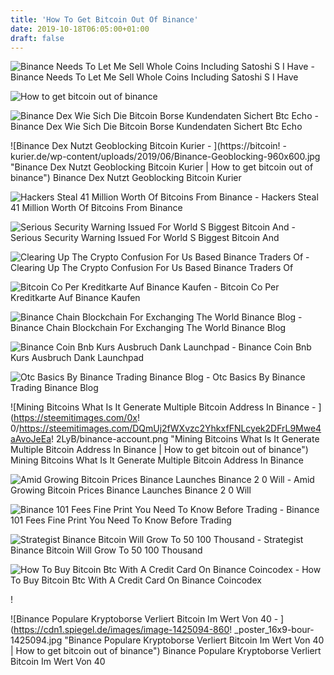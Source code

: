 ```yaml
---
title: 'How To Get Bitcoin Out Of Binance'
date: 2019-10-18T06:05:00+01:00
draft: false
---
```


![Binance Needs To Let Me Sell Whole Coins Including Satoshi S I Have - ](https://i.imgur.com/XJeEKco.png "Binance Needs To Let Me Sell Whole Coins Including Satoshi S I Have | How to get bitcoin out of binance") Binance Needs To Let Me Sell Whole Coins Including Satoshi S I Have

![How to get bitcoin out of binance](https://i.ytimg.com/vi/i9OvIto3x-s/hqdefault.jpg "How to get bitcoin out of binance") 

![Binance Dex Wie Sich Die Bitcoin Borse Kundendaten Sichert Btc Echo - ](https://www.btc-echo.de/wp-content/uploads/2019/06/binance-snipp-dex.jpg "Binance Dex Wie Sich Die Bitcoin Borse Kundendaten Sichert Btc Echo | How to get bitcoin out of binance") Binance Dex Wie Sich Die Bitcoin Borse Kundendaten Sichert Btc Echo

![Binance Dex Nutzt Geoblocking Bitcoin Kurier - ](https://bitcoin!   -kurier.de/wp-content/uploads/2019/06/Binance-Geoblocking-960x600.jpg "Binance Dex Nutzt Geoblocking Bitcoin Kurier | How to get bitcoin out of binance") Binance Dex Nutzt Geoblocking Bitcoin Kurier

![Hackers Steal 41 Million Worth Of Bitcoins From Binance - ](https://130e178e8f8ba617604b-8aedd782b7d22cfe0d1146da69a52436.ssl.cf1.rackcdn.com/hackers-steal-41-million-worth-bitcoins-from-binance-showcase_image-10-a-12458.jpg "Hackers Steal 41 Million Worth Of Bitcoins From Binance | How to get bitcoin out of binance") Hackers Steal 41 Million Worth Of Bitcoins From Binance

![Serious Security Warning Issued For World S Biggest Bitcoin And - ](https://specials-images.forbesimg.com/imageserve/1146666460/960x0.jpg?fit=scale "Serious Security Warning Is!   sued For World S Biggest Bitcoin And | How to get bitcoin out !   of binance") Serious Security Warning Issued For World S Biggest Bitcoin And

![Clearing Up The Crypto Confusion For Us Based Binance Traders Of - ](https://cdn.shortpixel.ai/client/q_glossy,ret_img,w_540,h_340/https://www.newsbtc.com/wp-content/uploads/2019/06/crypto-altcoins-binance-bitcoin-us-1-540x340.png "Clearing Up The Crypto Confusion For Us Based Binance Traders Of | How to get bitcoin out of binance") Clearing Up The Crypto Confusion For Us Based Binance Traders Of

![Bitcoin Co Per Kreditkarte Auf Binance Kaufen - ](https://i.ytimg.com/vi/KnQ4ssbrTX0/maxresdefault.jpg "Bitcoin Co Per Kreditkarte Auf Binance Kaufen | How to get bitcoin out of binance") Bitcoin Co Per Kreditkarte Auf Binance Kaufen

![Binance Chain Blockchain For Exchanging The World Binance Blog - ](https://public.bnbstatic.com/20190218/62cb8eb1-77bd-4b71-9519-f2f216d90b28.png "Binance Chain Blockchain For Exchanging The World Binance Blog | How to get bitcoin out of binance") Binance Chain Blockchain For Exchanging The World Binance Blog

![Binance Coin Bnb Kurs Ausbruch Dank Launchpad - ](https://cryptomonday.de/wp-content/uploads/2019/07/duotone-31-300x200.jpg "Binance Coin Bnb Kurs Ausbruch Dank Launchpad | How to get bitcoin out of binance") Binance Coin Bnb Kurs Ausbruch Dank Launchpad

![Otc Basics By Binance Trading Binance Blog - ](https://public.bnbstatic.com/20190520/0b13b86e-1307-4c28-bad7-02b870d4125a.png "Otc Basics By Binance Trading Binance Blog | How to get bitcoin out of binance") Otc Basics By Binance Trading Binance Blog

![Mining Bitcoins What Is It Generate Multiple Bitcoin Address In Binance - ](https://steemitimages.com/0x!   0/https://steemitimages.com/DQmUj2fWXvzc2YhkxfFNLcyek2DFrL9Mwe4aAvoJeEa!   2LyB/binance-account.png "Mining Bitcoins What Is It Generate Multiple Bitcoin Address In Binance | How to get bitcoin out of binance") Mining Bitcoins What Is It Generate Multiple Bitcoin Address In Binance

![Amid Growing Bitcoin Prices Binance Launches Binance 2 0 Will - ](https://www.cryptonewsz.com/wp-content/uploads/2019/06/Binance-2.0.jpg "Amid Growing Bitcoin Prices Binance Launches Binance 2 0 Will | How to get bitcoin out of binance") Amid Growing Bitcoin Prices Binance Launches Binance 2 0 Will

![Binance 101 Fees Fine Print You Need To Know Before Trading - ](https://img.gadgethacks.com/img/13/09/63651773177242/0/binance-101-fees-fine-print-you-need-know-before-trading-bitcoins-other-cryptocurrencies.w1456.jpg) Binance 101 Fees Fine Print You Need To Know Before Trading

![Strategist Binance Bitcoin Will Grow To 50 100 Thousand - ](https://blockchainjournal.news/wp-content/uploads/2019/07/strategist-binance-bitcoin-will-grow.jpg "Strategist Binance Bitcoin Will Grow To 50 100 Thousand | How to get bitcoin out of binance") Strategist Binance Bitcoin Will Grow To 50 100 Thousand

![How To Buy Bitcoin Btc With A Credit Card On Binance Coincodex - ](https://coincodex.com/en/resources/images//admin/guides/how-to-buy-btc-with/bguidebtc.jpg:resizeboxcropjpg?1580x888 "How To Buy Bitcoin Btc With A Credit Card On Binance Coincodex | How to get bitcoin out of binance") How To Buy Bitcoin Btc With A Credit Card On Binance Coincodex

!

![Binance Populare Kryptoborse Verliert Bitcoin Im Wert Von 40 - ](https://cdn1.spiegel.de/images/image-1425094-860!   _poster_16x9-bour-1425094.jpg "Binance Populare Kryptoborse Verliert Bitcoin Im Wert Von 40 | How to get bitcoin out of binance") Binance Populare Kryptoborse Verliert Bitcoin Im Wert Von 40